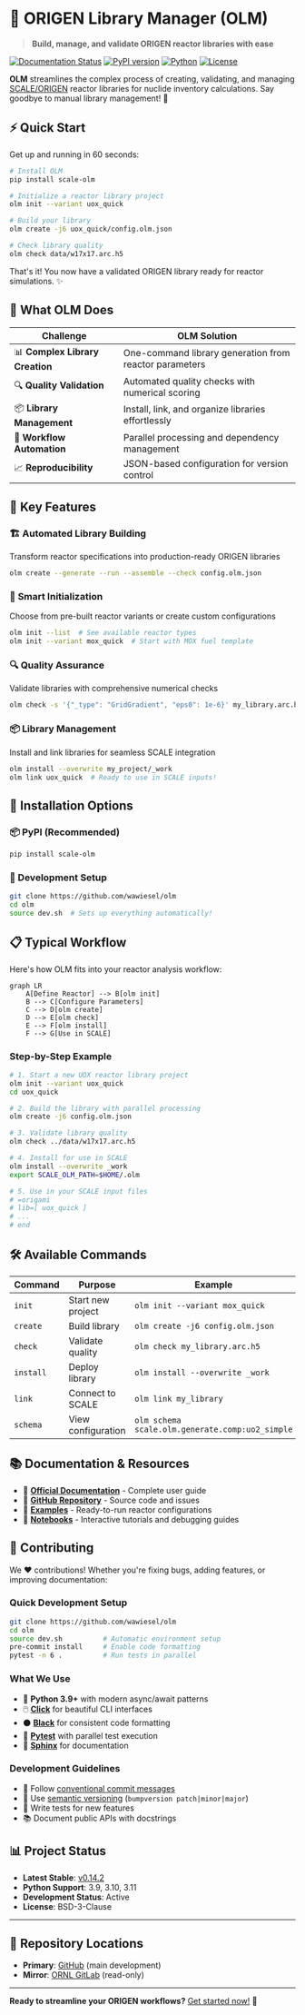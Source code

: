 # 🚀 ORIGEN Library Manager (OLM)

> **Build, manage, and validate ORIGEN reactor libraries with ease**

[![Documentation Status](https://readthedocs.org/projects/scale-olm/badge/?version=v0.14.2)](https://scale-olm.readthedocs.io/en/v0.14.2)
[![PyPI version](https://badge.fury.io/py/scale-olm.svg)](https://badge.fury.io/py/scale-olm)
[![Python](https://img.shields.io/badge/python-3.9+-blue.svg)](https://www.python.org/downloads/)
[![License](https://img.shields.io/badge/license-BSD-green.svg)](LICENSE)

**OLM** streamlines the complex process of creating, validating, and managing [SCALE/ORIGEN](https://scale.ornl.gov) reactor libraries for nuclide inventory calculations. Say goodbye to manual library management! 🎯

## ⚡ Quick Start

Get up and running in 60 seconds:

```bash
# Install OLM
pip install scale-olm

# Initialize a reactor library project
olm init --variant uox_quick

# Build your library
olm create -j6 uox_quick/config.olm.json

# Check library quality
olm check data/w17x17.arc.h5
```

That's it! You now have a validated ORIGEN library ready for reactor simulations. ✨

## 🎯 What OLM Does

| Challenge | OLM Solution |
|-----------|--------------|
| 📊 **Complex Library Creation** | One-command library generation from reactor parameters |
| 🔍 **Quality Validation** | Automated quality checks with numerical scoring |
| 📦 **Library Management** | Install, link, and organize libraries effortlessly |
| 🔧 **Workflow Automation** | Parallel processing and dependency management |
| 📈 **Reproducibility** | JSON-based configuration for version control |

## 🌟 Key Features

### 🏗️ **Automated Library Building**
Transform reactor specifications into production-ready ORIGEN libraries
```bash
olm create --generate --run --assemble --check config.olm.json
```

### 🎯 **Smart Initialization**  
Choose from pre-built reactor variants or create custom configurations
```bash
olm init --list  # See available reactor types
olm init --variant mox_quick  # Start with MOX fuel template
```

### 🔍 **Quality Assurance**
Validate libraries with comprehensive numerical checks
```bash
olm check -s '{"_type": "GridGradient", "eps0": 1e-6}' my_library.arc.h5
```

### 📦 **Library Management**
Install and link libraries for seamless SCALE integration
```bash
olm install --overwrite my_project/_work
olm link uox_quick  # Ready to use in SCALE inputs!
```

## 🚀 Installation Options

### 📦 PyPI (Recommended)
```bash
pip install scale-olm
```

### 🔧 Development Setup
```bash
git clone https://github.com/wawiesel/olm
cd olm
source dev.sh  # Sets up everything automatically!
```

## 📋 Typical Workflow

Here's how OLM fits into your reactor analysis workflow:

```mermaid
graph LR
    A[Define Reactor] --> B[olm init]
    B --> C[Configure Parameters]
    C --> D[olm create]
    D --> E[olm check]
    E --> F[olm install]
    F --> G[Use in SCALE]
```

### Step-by-Step Example

```bash
# 1. Start a new UOX reactor library project
olm init --variant uox_quick
cd uox_quick

# 2. Build the library with parallel processing
olm create -j6 config.olm.json

# 3. Validate library quality
olm check ../data/w17x17.arc.h5

# 4. Install for use in SCALE
olm install --overwrite _work
export SCALE_OLM_PATH=$HOME/.olm

# 5. Use in your SCALE input files
# =origami
# lib=[ uox_quick ]
# ...
# end
```

## 🛠️ Available Commands

| Command | Purpose | Example |
|---------|---------|---------|
| `init` | Start new project | `olm init --variant mox_quick` |
| `create` | Build library | `olm create -j6 config.olm.json` |
| `check` | Validate quality | `olm check my_library.arc.h5` |
| `install` | Deploy library | `olm install --overwrite _work` |
| `link` | Connect to SCALE | `olm link my_library` |
| `schema` | View configuration | `olm schema scale.olm.generate.comp:uo2_simple` |

## 📚 Documentation & Resources

- 📖 **[Official Documentation](https://scale-olm.readthedocs.io/en/stable)** - Complete user guide
- 🐙 **[GitHub Repository](https://github.com/wawiesel/olm)** - Source code and issues
- 🧪 **[Examples](examples/)** - Ready-to-run reactor configurations
- 📓 **[Notebooks](notebooks/)** - Interactive tutorials and debugging guides

## 🤝 Contributing

We ❤️ contributions! Whether you're fixing bugs, adding features, or improving documentation:

### Quick Development Setup
```bash
git clone https://github.com/wawiesel/olm
cd olm
source dev.sh          # Automatic environment setup
pre-commit install     # Enable code formatting
pytest -n 6 .          # Run tests in parallel
```

### What We Use
- 🐍 **Python 3.9+** with modern async/await patterns
- 🖱️ **[Click](https://click.palletsprojects.com/)** for beautiful CLI interfaces  
- ⚫ **[Black](https://black.readthedocs.io/)** for consistent code formatting
- 🧪 **[Pytest](https://pytest.org/)** with parallel test execution
- 📝 **[Sphinx](https://www.sphinx-doc.org/)** for documentation

### Development Guidelines
- 📝 Follow [conventional commit messages](https://cbea.ms/git-commit/)
- 🔖 Use [semantic versioning](https://semver.org/) (`bumpversion patch|minor|major`)
- 🧪 Write tests for new features
- 📚 Document public APIs with docstrings

## 📊 Project Status

- **Latest Stable**: [v0.14.2](https://scale-olm.readthedocs.io/en/stable) 
- **Python Support**: 3.9, 3.10, 3.11
- **Development Status**: Active
- **License**: BSD-3-Clause

---

## 🏢 Repository Locations

- **Primary**: [GitHub](https://github.com/wawiesel/olm) (main development)
- **Mirror**: [ORNL GitLab](https://code.ornl.gov/scale/code/olm) (read-only)

---

**Ready to streamline your ORIGEN workflows?** [Get started now!](#-quick-start) 🚀
